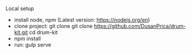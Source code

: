 Local setup

- install node, npm (Latest version: https://nodejs.org/en)
- clone project: git clone git clone https://github.com/DusanPrica/drum-kit.git cd drum-kit
- npm install
- run: gulp serve

